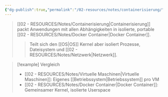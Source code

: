 ```yaml
---
{"dg-publish":true,"permalink":"/02-resources/notes/containerisierung/","tags":["virtualisierung/container","docker/konzept"],"noteIcon":"","updated":"2025-09-05T10:12:28.668+02:00"}
---
```



>[[02 - RESOURCES/Notes/Containerisierung\|Containerisierung]] packt Anwendungen mit allen Abhängigkeiten in isolierte, portable [[02 - RESOURCES/Notes/Docker Container\|Docker Container]].
>>Teilt sich den [[OS\|OS]] Kernel aber isoliert Prozesse, Dateisystem und [[02 - RESOURCES/Notes/Netzwerk\|Netzwerk]].

>[!example] Vergleich
>- [[02 - RESOURCES/Notes/Virtuelle Maschinen\|Virtuelle Maschinen]]: Eigenes [[Betriebssystem\|Betriebssystem]] pro VM
>- [[02 - RESOURCES/Notes/Docker Container\|Docker Container]]: Gemeinsamer Kernel, isolierte Userspace